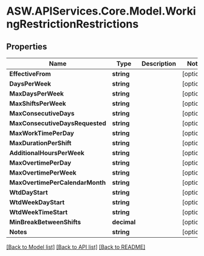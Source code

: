 
# ASW.APIServices.Core.Model.WorkingRestrictionRestrictions

## Properties

Name | Type | Description | Notes
------------ | ------------- | ------------- | -------------
**EffectiveFrom** | **string** |  | [optional] 
**DaysPerWeek** | **string** |  | [optional] 
**MaxDaysPerWeek** | **string** |  | [optional] 
**MaxShiftsPerWeek** | **string** |  | [optional] 
**MaxConsecutiveDays** | **string** |  | [optional] 
**MaxConsecutiveDaysRequested** | **string** |  | [optional] 
**MaxWorkTimePerDay** | **string** |  | [optional] 
**MaxDurationPerShift** | **string** |  | [optional] 
**AdditionalHoursPerWeek** | **string** |  | [optional] 
**MaxOvertimePerDay** | **string** |  | [optional] 
**MaxOvertimePerWeek** | **string** |  | [optional] 
**MaxOvertimePerCalendarMonth** | **string** |  | [optional] 
**WtdDayStart** | **string** |  | [optional] 
**WtdWeekDayStart** | **string** |  | [optional] 
**WtdWeekTimeStart** | **string** |  | [optional] 
**MinBreakBetweenShifts** | **decimal** |  | [optional] 
**Notes** | **string** |  | [optional] 

[[Back to Model list]](../README.md#documentation-for-models)
[[Back to API list]](../README.md#documentation-for-api-endpoints)
[[Back to README]](../README.md)

